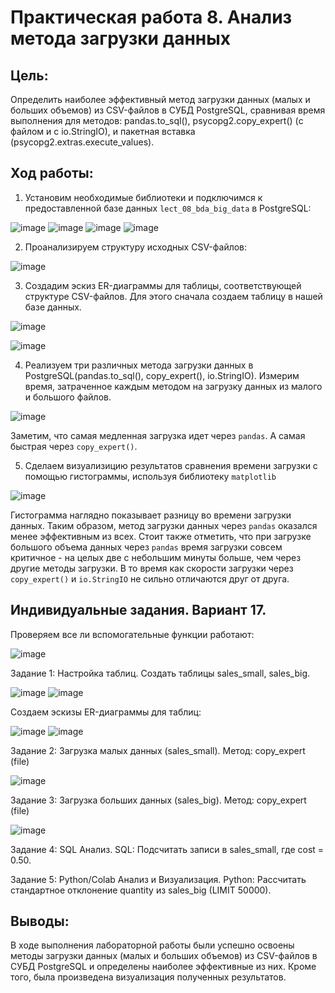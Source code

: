 # Практическая работа 8. Анализ метода загрузки данных

## Цель:
Определить наиболее эффективный метод загрузки данных (малых и больших объемов) из CSV-файлов в СУБД PostgreSQL, сравнивая время выполнения для методов: pandas.to_sql(), psycopg2.copy_expert() (с файлом и с io.StringIO), и пакетная вставка (psycopg2.extras.execute_values).

## Ход работы:
1. Установим необходимые библиотеки и подключимся к предоставленной базе данных `lect_08_bda_big_data` в PostgreSQL:

![image](https://github.com/user-attachments/assets/25daa6ff-7371-45c7-8b84-14ad388d36b1)
![image](https://github.com/user-attachments/assets/d751179b-ec83-40d3-a787-3d9aa6a95aea)
![image](https://github.com/user-attachments/assets/e279e3da-1f98-44e9-9ac3-2e3f29bf2e8b)
![image](https://github.com/user-attachments/assets/47a9b79c-96fa-4be0-bff7-d97b14d5a999)

2. Проанализируем структуру исходных CSV-файлов:

![image](https://github.com/user-attachments/assets/bb0cb3f4-83dc-43bd-b49b-6f470c22137f)

3. Создадим эскиз ER-диаграммы для таблицы, соответствующей структуре CSV-файлов. Для этого сначала создаем таблицу в нашей базе данных.

![image](https://github.com/user-attachments/assets/2a6338d8-0d13-49d7-8646-ec184ba18d9b)

![image](https://github.com/user-attachments/assets/6b775f08-ff0e-4e10-8d81-538a3954e5e4)

4. Реализуем три различных метода загрузки данных в PostgreSQL(pandas.to_sql(), copy_expert(), io.StringIO). Измерим время, затраченное каждым методом на загрузку данных из малого и большого файлов.

![image](https://github.com/user-attachments/assets/ecd81426-2c8e-403a-a147-1c374abf12f1)

Заметим, что самая медленная загрузка идет через `pandas`. А самая быстрая через `copy_expert()`.

5. Сделаем визуализицию результатов сравнения времени загрузки с помощью гистограммы, используя библиотеку `matplotlib`

![image](https://github.com/user-attachments/assets/6fe8aed4-3ca9-4380-b360-f69b41430d4c)

Гистограмма наглядно показывает разницу во времени загрузки данных. Таким образом, метод загрузки данных через `pandas` оказался менее эффективным из всех. Стоит также отметить, что при загрузке большого объема данных через `pandas` время загрузки совсем критичное - на целых две с небольшим минуты больше, чем через другие методы загрузки. В то время как скорости загрузки через `copy_expert()` и `io.StringIO` не сильно отличаются друг от друга.

## Индивидуальные задания. Вариант 17.

Проверяем все ли вспомогательные функции работают:

![image](https://github.com/user-attachments/assets/7cbfd82f-9558-43b1-9e52-81a18f42dc1a)

Задание 1: Настройка таблиц. Создать таблицы sales_small, sales_big.

![image](https://github.com/user-attachments/assets/330ef051-8f71-4525-8350-79e902aca869)
![image](https://github.com/user-attachments/assets/6fb1d626-dcda-4dbc-a7fc-6e827466f4ff)

Создаем эскизы ER-диаграммы для таблиц:

![image](https://github.com/user-attachments/assets/a3b0e054-503a-48c7-90a7-751f3c9379f6)
![image](https://github.com/user-attachments/assets/1c0b9245-d3cd-4eab-9eb8-dd23cc8c21d5)

Задание 2: Загрузка малых данных (sales_small). Метод: copy_expert (file)

![image](https://github.com/user-attachments/assets/cb767981-8cee-40a7-b849-566a0c1162f2)

Задание 3: Загрузка больших данных (sales_big). Метод: copy_expert (file)

![image](https://github.com/user-attachments/assets/5096289c-7923-4752-8c4c-2f11cf748b3c)

Задание 4: SQL Анализ. SQL: Подсчитать записи в sales_small, где cost = 0.50.

Задание 5: Python/Colab Анализ и Визуализация. Python: Рассчитать стандартное отклонение quantity из sales_big (LIMIT 50000).



## Выводы:
В ходе выполнения лабораторной работы были успешно освоены методы загрузки данных (малых и больших объемов) из CSV-файлов в СУБД PostgreSQL и определены наиболее эффективные из них. Кроме того, была произведена визуализация полученных результатов.
